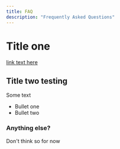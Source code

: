 ```yaml
---
title: FAQ
description: "Frequently Asked Questions"
---
```


# Title one

[link text here](https://www.google.com)

## Title two testing

Some text

 - Bullet one
 - Bullet two

### Anything else?

Don't think so for now
